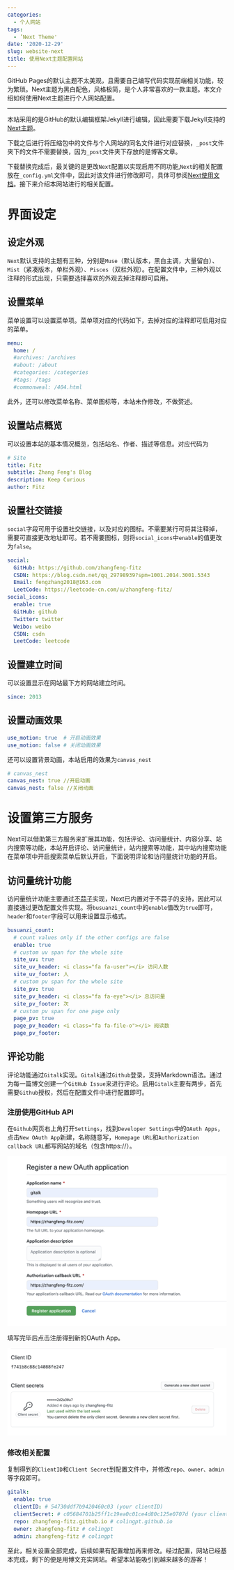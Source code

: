 ```yaml
---
categories:
  - 个人网站
tags:
  - ’Next Theme'
date: '2020-12-29'
slug: website-next
title: 使用Next主题配置网站
---
```




GitHub Pages的默认主题不太美观，且需要自己编写代码实现前端相关功能，较为繁琐。Next主题为黑白配色，风格极简，是个人非常喜欢的一款主题。本文介绍如何使用Next主题进行个人网站配置。

<!-- more-->

***

本站采用的是GitHub的默认编辑框架Jekyll进行编辑，因此需要下载Jekyll支持的[Next主题](https://github.com/Simpleyyt/jekyll-theme-next)。

下载之后进行将压缩包中的文件与个人网站的同名文件进行对应替换，`_post`文件夹下的文件不需要替换，因为`_post`文件夹下存放的是博客文章。

下载替换完成后，最关键的是更改`Next`配置以实现启用不同功能,`Next`的相关配置放在`_config.yml`文件中，因此对该文件进行修改即可，具体可参阅[Next使用文档](https://theme-next.iissnan.com/)。接下来介绍本网站进行的相关配置。

# 界面设定

## 设定外观

`Next`默认支持的主题有三种，分别是`Muse`（默认版本，黑白主调，大量留白）、`Mist`（紧凑版本，单栏外观）、`Pisces`（双栏外观）。在配置文件中，三种外观以注释的形式出现，只需要选择喜欢的外观去掉注释即可启用。

## 设置菜单

菜单设置可以设置菜单项。菜单项对应的代码如下，去掉对应的注释即可启用对应的菜单。

```yaml
menu:
  home: /
  #archives: /archives
  #about: /about
  #categories: /categories
  #tags: /tags
  #commonweal: /404.html
```

此外，还可以修改菜单名称、菜单图标等，本站未作修改，不做赘述。

## 设置站点概览

可以设置本站的基本情况概览，包括站名、作者、描述等信息。对应代码为

```yaml
# Site
title: Fitz
subtitle: Zhang Feng's Blog
description: Keep Curious
author: Fitz
```

## 设置社交链接

`social`字段可用于设置社交链接，以及对应的图标。不需要某行可将其注释掉，需要可直接更改地址即可。若不需要图标，则将`social_icons`中`enable`的值更改为`false`。

```yaml
social:
  GitHub: https://github.com/zhangfeng-fitz
  CSDN: https://blog.csdn.net/qq_29798939?spm=1001.2014.3001.5343
  Email: fengzhang2018@163.com
  LeetCode: https://leetcode-cn.com/u/zhangfeng-fitz/
social_icons:
  enable: true
  GitHub: github
  Twitter: twitter
  Weibo: weibo
  CSDN: csdn
  LeetCode: leetcode
```

## 设置建立时间

可以设置显示在网站最下方的网站建立时间。

```yaml
since: 2013
```

## 设置动画效果

```yaml 
use_motion: true  # 开启动画效果
use_motion: false # 关闭动画效果
```

还可以设置背景动画，本站启用的效果为`canvas_nest`

```yaml
# canvas_nest
canvas_nest: true //开启动画
canvas_nest: false //关闭动画
```

# 设置第三方服务

Next可以借助第三方服务来扩展其功能，包括评论、访问量统计、内容分享、站内搜索等功能，本站开启评论、访问量统计，站内搜索等功能，其中站内搜索功能在菜单项中开启搜索菜单后默认开启，下面说明评论和访问量统计功能的开启。

## 访问量统计功能

访问量统计功能主要通过[不蒜子](https://busuanzi.ibruce.info/)实现，Next已内置对于不蒜子的支持，因此可以直接通过更改配置文件实现。将`busuanzi_count`中的`enable`值改为`true`即可，`header`和`footer`字段可以用来设置显示格式。

```yaml 
busuanzi_count:
  # count values only if the other configs are false
  enable: true
  # custom uv span for the whole site
  site_uv: true
  site_uv_header: <i class="fa fa-user"></i> 访问人数
  site_uv_footer: 人
  # custom pv span for the whole site
  site_pv: true
  site_pv_header: <i class="fa fa-eye"></i> 总访问量
  site_pv_footer: 次
  # custom pv span for one page only
  page_pv: true
  page_pv_header: <i class="fa fa-file-o"></i> 阅读数
  page_pv_footer:
```

## 评论功能

评论功能通过`Gitalk`实现。`Gitalk`通过`Github`登录，支持Markdown语法。通过为每一篇博文创建一个`GitHub Issue`来进行评论。启用`Gitalk`主要有两步，首先需要`Github`授权，然后在配置文件中进行配置即可。

### 注册使用GitHub API

在`Github`网页右上角打开`Settings`，找到`Developer Settings`中的`OAuth Apps`，点击`New OAuth App`新建，名称随意写，`Homepage URL`和`Authorization callback URL`都写网站的域名（包含https://）。

![](/img/20201229/oauth.png)

填写完毕后点击注册得到新的OAuth App。

![](/img/20201229/gitalk.png)

### 修改相关配置

复制得到的`ClientID`和`Client Secret`到配置文件中，并修改`repo、owner、admin`等字段即可。

```yaml
gitalk:
  enable: true
  clientID: # 54730ddf7b9420460c03 (your clientID)
  clientSecret: # c05684701b25ff1c19ea0c01ce4d80c125e0707d (your clientSecret)
  repo: zhangfeng-fitz.github.io # colingpt.github.io
  owner: zhangfeng-fitz # colingpt
  admin: zhangfeng-fitz # colingpt
```

至此，相关设置全部完成，后续如果有配置增加再来修改。经过配置，网站已经基本完成，剩下的便是用博文充实网站。希望本站能吸引到越来越多的游客！